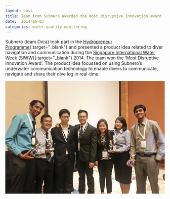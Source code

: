 ```yaml
---
layout: post
title: Team from Subnero awarded the most disruptive innovation award
date:  2014-06-03
categories: water-quality-monitoring
---
```


Subnero (team Orca) took part in the [Hydropreneur Programme](http://www.hydropreneur.com){:target="_blank"} and presented a product idea related to diver navigation and communication during the [Singapore International Water Week (SIWW)](http://www.siww.com.sg){:target="_blank"} 2014. The team won the ‘Most Disruptive Innovation Award’.  The product idea focussed on using Subnero’s underwater communication technology to enable divers to communicate, navigate and share their dive log in real-time.

<img src="/images/Hydropreneur.jpg"/>
